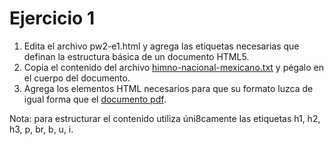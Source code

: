 # Ejercicio 1

1. Edita el archivo pw2-e1.html y agrega las etiquetas necesarias que definan la estructura básica de un documento HTML5. 
2. Copia el contenido del archivo [himno-nacional-mexicano.txt](himno-nacional-mexicano) y pégalo en el cuerpo del documento.
3. Agrega los elementos HTML necesarios para que su formato luzca de igual forma que el [documento pdf](himno-nacional-mexicano.pdf).

Nota: para estructurar el contenido utiliza úni8camente las etiquetas h1, h2, h3, p, br, b, u, i.
